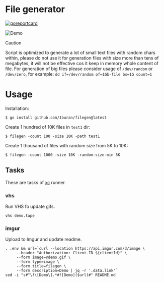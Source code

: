 # File generator
[![goreportcard](https://goreportcard.com/badge/github.com/1buran/filegen)](https://goreportcard.com/report/github.com/1buran/filegen)

![Demo](https://i.imgur.com/jvf7DuX.gif)

> [!CAUTION]
> Script is optimized to generate a lot of small text files with random chars within,
> please do not use it for generation files with size more than tens of megabytes,
> it will not be effective cos it keep in memory whole content of file.
> For generation of big files please consider usage of `/dev/random` or `/dev/zero`,
> for example: `dd if=/dev/random of=1Gb-file bs=1G count=1`

# Usage

Installation:
```
$ go install github.com/1buran/filegen@latest
```

Create 1 hundred of 10K files in `test1` dir:
```
$ filegen -count 100 -size 10K -path test1
```

Create 1 thousand of files with random size from 5K to 10K:
```
$ filegen -count 1000 -size 10K -random-size-min 5K
```

## Tasks

These are tasks of [xc](https://github.com/joerdav/xc) runner.

### vhs

Run VHS fo update gifs.

```
vhs demo.tape
```

### imgur

Upload to Imgur and update readme.
```
. .env && url=`curl --location https://api.imgur.com/3/image \
     --header "Authorization: Client-ID ${clientId}" \
     --form image=@demo.gif \
     --form type=image \
     --form title=filegen \
     --form description=Demo | jq -r '.data.link'`
sed -i "s#^\!\[Demo\].*#![Demo]($url)#" README.md
```
